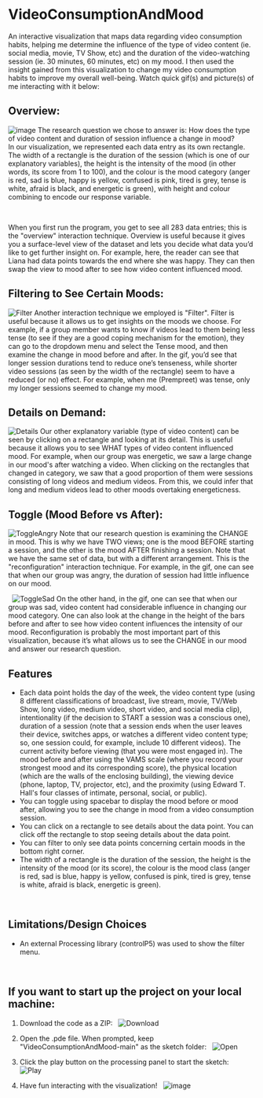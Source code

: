 # VideoConsumptionAndMood

An interactive visualization that maps data regarding video consumption habits, helping me determine the influence of the type of video content 
(ie. social media, movie, TV Show, etc) and the duration of the video-watching session (ie. 30 minutes, 60 minutes, etc) on my mood. I then
used the insight gained from this visualization to change my video consumption habits to improve my overall well-being.
Watch quick gif(s) and picture(s) of me interacting with it below:

## Overview:
![image](https://github.com/prempreetbrar/VideoConsumptionAndMood/assets/89614923/9ec08893-f401-4513-b5e6-eccb69e4f340)
The research question we chose to answer is: How does the type of video content and duration of session influence a change in mood?  
In our visualization, we represented each data entry as its own rectangle. The width of a rectangle is the duration of the session 
(which is one of our explanatory variables), the height is the intensity of the mood (in other words, its score from 1 to 100), and 
the colour is the mood category (anger is red, sad is blue, happy is yellow, confused is pink, tired is grey, tense is white, afraid is 
black, and energetic is green), with height and colour combining to encode our response variable. 

&nbsp;

When you first run the program, you get to see all 283 data entries; this is the "overview" interaction technique. Overview is useful because 
it gives you a surface-level view of the dataset and lets you decide what data you’d like to get further insight on. For example, here, the 
reader can see that Liana had data points towards the end where she was happy. They can then swap the view to mood after 
to see how video content influenced mood.

## Filtering to See Certain Moods:
![Filter](https://github.com/prempreetbrar/VideoConsumptionAndMood/assets/89614923/2db9caac-1826-4e95-840f-055364f4c8ff)
Another interaction technique we employed is "Filter". Filter is useful because it allows us to get insights on the moods we choose. 
For example, if a group member wants to know if videos lead to them being less tense (to see if they are a good coping mechanism for the emotion), 
they can go to the dropdown menu and select the Tense mood, and then examine the change in mood before and after. In the gif, you’d see that longer 
session durations tend to reduce one’s tenseness, while shorter video sessions (as seen by the width of the rectangle) seem to have a reduced (or no) effect. 
For example, when me (Prempreet) was tense, only my longer sessions seemed to change my mood.

## Details on Demand:
![Details](https://github.com/prempreetbrar/VideoConsumptionAndMood/assets/89614923/d359cd47-81fa-4ae5-8b77-03d526161640)
Our other explanatory variable (type of video content) can be seen by clicking on a rectangle and looking at its detail. This is useful because 
it allows you to see WHAT types of video content influenced mood. For example, when our group was energetic, we saw a large change in our mood's 
after watching a video. When clicking on the rectangles that changed in category, we saw that a good proportion of them were sessions 
consisting of long videos and medium videos. From this, we could infer that long and medium videos lead to other moods overtaking energeticness.

## Toggle (Mood Before vs After):
![ToggleAngry](https://github.com/prempreetbrar/VideoConsumptionAndMood/assets/89614923/7218b51a-08a0-4be8-94bd-a0928ca4f6b9)
Note that our research question is examining the CHANGE in mood. This is why we have TWO views; one is the mood BEFORE starting a session, 
and the other is the mood AFTER finishing a session. Note that we have the same set of data, but with a different arrangement. 
This is the "reconfiguration" interaction technique. For example, in the gif, one can see that when our group was angry, the duration of session had 
little influence on our mood. 

&nbsp;
![ToggleSad](https://github.com/prempreetbrar/VideoConsumptionAndMood/assets/89614923/3174234f-d967-4ace-a9f0-83d400950d3e)
On the other hand, in the gif, one can see that when our group was sad, video content had considerable influence in changing our mood category. 
One can also look at the change in the height of the bars before and after to see how video content influences the intensity of our mood. 
Reconfiguration is probably the most important part of this visualization, because it’s what allows us to see the CHANGE in our mood and answer 
our research question.



## Features
- Each data point holds the day of the week, the video content type (using 8 different classifications of broadcast, live stream, movie, TV/Web Show,
  long video, medium video, short video, and social media clip), intentionality (if the decision to START a session was a conscious one), duration of a session
  (note that a session ends when the user leaves their device, switches apps, or watches a different video content type; so, one session could, for example,
  include 10 different videos). The current activity before viewing (that you were most engaged in). The mood before and after using the VAMS scale
  (where you record your strongest mood and its corresponding score), the physical location (which are the walls of the enclosing building), the viewing device
  (phone, laptop, TV, projector, etc), and the proximity (using Edward T. Hall's four classes of intimate, personal, social, or public).
- You can toggle using spacebar to display the mood before or mood after, allowing you to see the change in mood from a video consumption session.
- You can click on a rectangle to see details about the data point. You can click off the rectangle to stop seeing details about the data point.
- You can filter to only see data points concerning certain moods in the bottom right corner.
- The width of a rectangle is the duration of the session, the height is the intensity of the mood (or its score), the colour is the mood class (anger is red,
  sad is blue, happy is yellow, confused is pink, tired is grey, tense is white, afraid is black, energetic is green).
  
&nbsp;

## Limitations/Design Choices

- An external Processing library (controlP5) was used to show the filter menu.

&nbsp;

## If you want to start up the project on your local machine:
1. Download the code as a ZIP:
&nbsp;
![Download](https://github.com/prempreetbrar/VideoConsumptionAndMood/assets/89614923/0a6f2c96-1b3b-449d-b823-91e6d80f8a98)
&nbsp;

2. Open the .pde file. When prompted, keep "VideoConsumptionAndMood-main" as the sketch folder:
&nbsp;
![Open](https://github.com/prempreetbrar/VideoConsumptionAndMood/assets/89614923/12cd7702-7f18-4666-86ee-0bf1fc02d9d2)
&nbsp;

3. Click the play button on the processing panel to start the sketch:
&nbsp;
![Play](https://github.com/prempreetbrar/VideoConsumptionAndMood/assets/89614923/68730272-ca0c-457c-9054-106f87ceb814)
&nbsp;

4. Have fun interacting with the visualization!
&nbsp;
![image](https://github.com/prempreetbrar/VideoConsumptionAndMood/assets/89614923/9ec08893-f401-4513-b5e6-eccb69e4f340)


